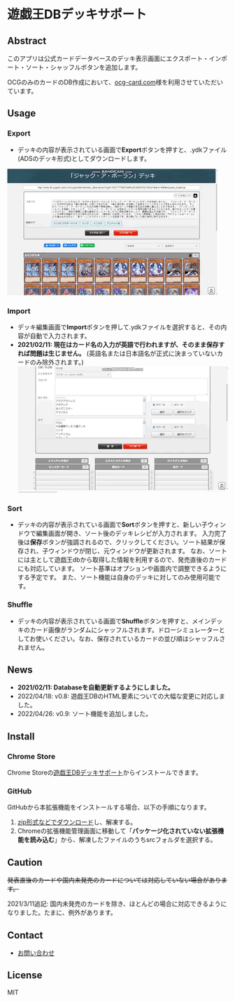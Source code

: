 # 遊戯王DBデッキサポート

## Abstract

このアプリは公式カードデータベースのデッキ表示画面にエクスポート・インポート・ソート・シャッフルボタンを追加します。

OCGのみのカードのDB作成において、[ocg-card.com](https://ocg-card.com/)様を利用させていただいています。

## Usage
### Export
- デッキの内容が表示されている画面で**Export**ボタンを押すと、.ydkファイル(ADSのデッキ形式)としてダウンロードします。

![](intro/export.gif)

### Import
- デッキ編集画面で**Import**ボタンを押して.ydkファイルを選択すると、その内容が自動で入力されます。
- **2021/02/11: 現在はカード名の入力が英語で行われますが、そのまま保存すれば問題は生じません。** (英語名または日本語名が正式に決まっていないカードのみ除外されます。)
![](intro/import.gif)

### Sort
- デッキの内容が表示されている画面で**Sort**ボタンを押すと、新しい子ウィンドウで編集画面が開き、ソート後のデッキレシピが入力されます。
    入力完了後は**保存**ボタンが強調されるので、クリックしてください。ソート結果が保存され、子ウィンドウが閉じ、元ウィンドウが更新されます。
    なお、ソートには主として遊戯王dbから取得した情報を利用するので、発売直後のカードにも対応しています。
    ソート基準はオプションや画面内で調整できるようにする予定です。
    また、ソート機能は自身のデッキに対してのみ使用可能です。

### Shuffle

- デッキの内容が表示されている画面で**Shuffle**ボタンを押すと、メインデッキのカード画像がランダムにシャッフルされます。ドローシミュレーターとしてお使いください。なお、保存されているカードの並び順はシャッフルされません。



## News

- **2021/02/11: Databaseを自動更新するようにしました。**
- 2022/04/18: v0.8: 遊戯王DBのHTML要素についての大幅な変更に対応しました。
- 2022/04/26: v0.9: ソート機能を追加しました。

## Install

### Chrome Store
Chrome Storeの[遊戯王DBデッキサポート](https://chrome.google.com/webstore/detail/jdgobeohbdmglcmgblpodggmgmponihc)からインストールできます。

### GitHub
GitHubから本拡張機能をインストールする場合、以下の手順になります。
1. [zip形式などでダウンロード](https://github.com/TomoTom0/YGO_deck_extension/archive/main.zip)し、解凍する。
2. Chromeの拡張機能管理画面に移動して「**パッケージ化されていない拡張機能を読み込む**」から、解凍したファイルのうちsrcフォルダを選択する。

## Caution

~~発表直後のカードや国内未発売のカードについては対応していない場合があります。~~

2021/3/11追記: 国内未発売のカードを除き、ほとんどの場合に対応できるようになりました。たまに、例外があります。

## Contact

- [お問い合わせ](https://docs.google.com/forms/d/e/1FAIpQLSdh2wRCUWpX6ZLfma-g5O46eD93wOPHpDHWQGxdOcJLmm_tGQ/viewform?usp=sf_link)

## License

MIT
